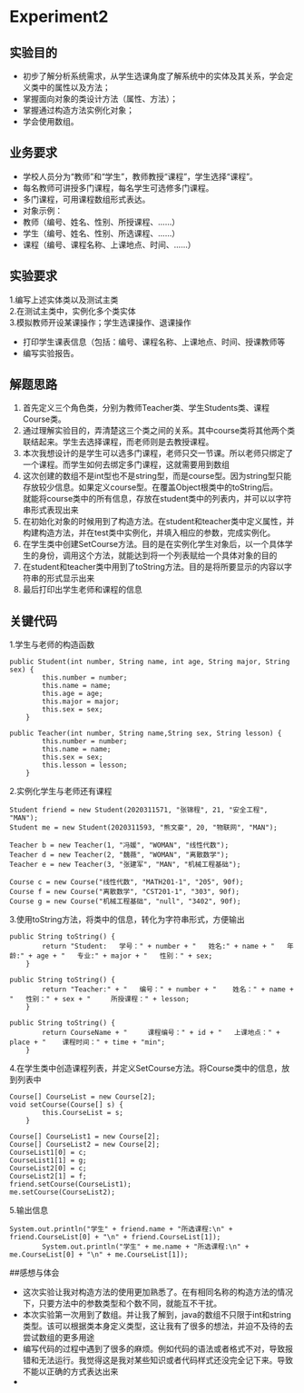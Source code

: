 # Experiment2
## 实验目的
* 初步了解分析系统需求，从学生选课角度了解系统中的实体及其关系，学会定义类中的属性以及方法；
* 掌握面向对象的类设计方法（属性、方法）；
* 掌握通过构造方法实例化对象；
* 学会使用数组。
## 业务要求
* 学校人员分为“教师”和“学生”，教师教授“课程”，学生选择“课程”。
* 每名教师可讲授多门课程，每名学生可选修多门课程。
* 多门课程，可用课程数组形式表达。
* 对象示例：
* 教师（编号、姓名、性别、所授课程、......）
* 学生（编号、姓名、性别、所选课程、......）
* 课程（编号、课程名称、上课地点、时间、......）
## 实验要求
1.编写上述实体类以及测试主类\
2.在测试主类中，实例化多个类实体 \
3.模拟教师开设某课操作；学生选课操作、退课操作
* 打印学生课表信息（包括：编号、课程名称、上课地点、时间、授课教师等
* 编写实验报告。
## 解题思路
1. 首先定义三个角色类，分别为教师Teacher类、学生Students类、课程Course类。
2. 通过理解实验目的，弄清楚这三个类之间的关系。其中course类将其他两个类联结起来。学生去选择课程，而老师则是去教授课程。
3. 本次我想设计的是学生可以选多门课程，老师只交一节课。所以老师只绑定了一个课程。而学生如何去绑定多门课程，这就需要用到数组
4. 这次创建的数组不是int型也不是string型，而是course型。因为string型只能存放较少信息。如果定义course型。在覆盖Object根类中的toString后。\
就能将course类中的所有信息，存放在student类中的列表内，并可以以字符串形式表现出来
5. 在初始化对象的时候用到了构造方法。在student和teacher类中定义属性，并构建构造方法，并在test类中实例化，并填入相应的参数，完成实例化。
6. 在学生类中创建SetCourse方法。目的是在实例化学生对象后，以一个具体学生的身份，调用这个方法，就能达到将一个列表赋给一个具体对象的目的
7. 在student和teacher类中用到了toString方法。目的是将所要显示的内容以字符串的形式显示出来
8. 最后打印出学生老师和课程的信息
## 关键代码
1.学生与老师的构造函数
```
public Student(int number, String name, int age, String major, String sex) {
        this.number = number;
        this.name = name;
        this.age = age;
        this.major = major;
        this.sex = sex;
    }
```
```
public Teacher(int number, String name,String sex, String lesson) {
        this.number = number;
        this.name = name;
        this.sex = sex;
        this.lesson = lesson;
    }
```
2.实例化学生与老师还有课程
```
Student friend = new Student(2020311571, "张锦程", 21, "安全工程", "MAN");
Student me = new Student(2020311593, "熊文豪", 20, "物联网", "MAN");
```
```
Teacher b = new Teacher(1, "冯媛", "WOMAN", "线性代数");
Teacher d = new Teacher(2, "魏薇", "WOMAN", "离散数学");
Teacher e = new Teacher(3, "张建军", "MAN", "机械工程基础");
```
```
Course c = new Course("线性代数", "MATH201-1", "205", 90f);
Course f = new Course("离散数学", "CST201-1", "303", 90f);
Course g = new Course("机械工程基础", "null", "3402", 90f);
```
3.使用toString方法，将类中的信息，转化为字符串形式，方便输出
```
public String toString() {
        return "Student:   学号：" + number + "   姓名:" + name + "   年龄:" + age + "   专业:" + major + "   性别：" + sex;
    }
```
```
public String toString() {
        return "Teacher:" + "   编号：" + number + "    姓名：" + name + "   性别：" + sex + "     所授课程：" + lesson;
    }
```
```
public String toString() {
        return CourseName + "     课程编号：" + id + "   上课地点：" + place + "    课程时间：" + time + "min";
    }
```
4.在学生类中创造课程列表，并定义SetCourse方法。将Course类中的信息，放到列表中
```
Course[] CourseList = new Course[2];
void setCourse(Course[] s) {
        this.CourseList = s;
    }
```
```
Course[] CourseList1 = new Course[2];
Course[] CourseList2 = new Course[2];
CourseList1[0] = c;
CourseList1[1] = g;
CourseList2[0] = c;
CourseList2[1] = f;
friend.setCourse(CourseList1);
me.setCourse(CourseList2);
```
5.输出信息
```
System.out.println("学生" + friend.name + "所选课程:\n" + friend.CourseList[0] + "\n" + friend.CourseList[1]);
        System.out.println("学生" + me.name + "所选课程:\n" + me.CourseList[0] + "\n" + me.CourseList[1]);
```
##感想与体会
* 这次实验让我对构造方法的使用更加熟悉了。在有相同名称的构造方法的情况下，只要方法中的参数类型和个数不同，就能互不干扰。
* 本次实验第一次用到了数组。并让我了解到，java的数组不只限于int和string类型。该可以根据类本身定义类型，这让我有了很多的想法，并迫不及待的去尝试数组的更多用途
* 编写代码的过程中遇到了很多的麻烦。例如代码的语法或者格式不对，导致报错和无法运行。我觉得这是我对某些知识或者代码样式还没完全记下来。导致不能以正确的方式表达出来
* 
